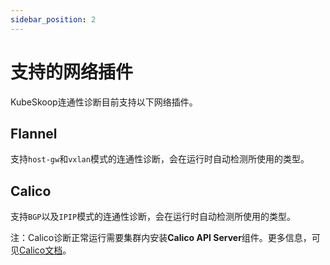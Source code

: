 ```yaml
---
sidebar_position: 2
---
```


# 支持的网络插件

KubeSkoop连通性诊断目前支持以下网络插件。


## Flannel

支持`host-gw`和`vxlan`模式的连通性诊断，会在运行时自动检测所使用的类型。

## Calico

支持`BGP`以及`IPIP`模式的连通性诊断，会在运行时自动检测所使用的类型。

注：Calico诊断正常运行需要集群内安装**Calico API Server**组件。更多信息，可见[Calico文档](https://projectcalico.docs.tigera.io/maintenance/install-apiserver)。
